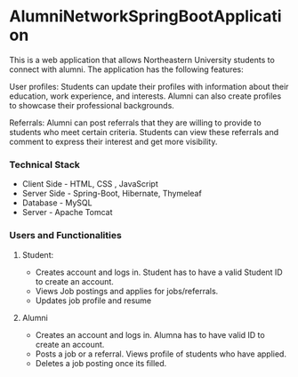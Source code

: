 
# AlumniNetworkSpringBootApplication


This is a web application that allows Northeastern University students to connect with alumni. The application has the following features:

User profiles: Students can update their profiles with information about their education, work experience, and interests. Alumni can also create profiles to showcase their professional backgrounds.

Referrals: Alumni can post referrals that they are willing to provide to students who meet certain criteria. Students can view these referrals and comment to express their interest and get more visibility.

<h3> Technical Stack </h3>


* Client Side - HTML, CSS , JavaScript
* Server Side - Spring-Boot, Hibernate, Thymeleaf 
* Database - MySQL
* Server - Apache Tomcat 

<h3>  Users and Functionalities </h3>

1. Student:
     * Creates account and logs in. Student has to have a valid Student ID to create an account.
     * Views Job postings and applies for jobs/referrals. 
     * Updates job profile and resume 
     
     
2. Alumni
     * Creates an account and logs in. Alumna has to have valid ID to create an account. 
     * Posts a job or a referral. Views profile of students who have applied.
     * Deletes a job posting once its filled. 
     
  
